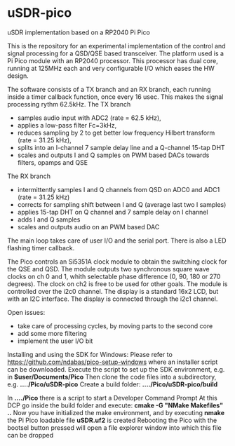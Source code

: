 # uSDR-pico
uSDR implementation based on a RP2040 Pi Pico

This is the repository for an experimental implementation of the control and signal processing for a QSD/QSE based transceiver. The platform used is a Pi Pico module with an RP2040 processor. This processor has dual core, running at 125MHz each and very configurable I/O which eases the HW design.

The software consists of a TX branch and an RX branch, each running inside a timer callback function, once every 16 usec. This makes the signal processing rythm 62.5kHz. 
The TX branch 
- samples audio input with ADC2 (rate = 62.5 kHz), 
- applies a low-pass filter Fc=3kHz, 
- reduces sampling by 2 to get better low frequency Hilbert transform (rate = 31.25 kHz), 
- splits into an I-channel 7 sample delay line and a Q-channel 15-tap DHT
- scales and outputs I and Q samples on PWM based DACs towards filters, opamps and QSE

The RX branch
- intermittently samples I and Q channels from QSD on ADC0 and ADC1 (rate = 31.25 kHz)
- corrects for sampling shift between I and Q (average last two I samples)
- applies 15-tap DHT on Q channel and 7 sample delay on I channel
- adds I and Q samples
- scales and outputs audio on an PWM based DAC

The main loop takes care of user I/O and the serial port. There is also a LED flashing timer callback.

The Pico controls an Si5351A clock module to obtain the switching clock for the QSE and QSD. The module outputs two synchronous square wave clocks on ch 0 and 1, whith selectable phase difference (0, 90, 180 or 270 degrees). The clock on ch2 is free to be used for other goals. The module is controlled over the i2c0 channel.
The display is a standard 16x2 LCD, but with an I2C interface. The display is connected through the i2c1 channel.

Open issues:
- take care of processing cycles, by moving parts to the second core
- add some more filtering 
- implement the user I/O bit

Installing and using the SDK for Windows:
Please refer to https://github.com/ndabas/pico-setup-windows  where an installer script can be downloaded.
Execute the script to set up the SDK environment, e.g. in **$user/Documents/Pico**
Then clone the code files into a subdirectory, e.g. **..../Pico/uSDR-pico**
Create a build folder: **..../Pico/uSDR-pico/build**

In **..../Pico** there is a script to start a Developer Command Prompt
At this DCP go inside the build folder and execute: **cmake -G "NMake Makefiles" ..**
Now you have initialized the make environment, and by executing **nmake** the Pi Pico loadable file **uSDR.uf2** is created
Rebooting the Pico with the bootsel button pressed will open a file explorer window into which this file can be dropped

